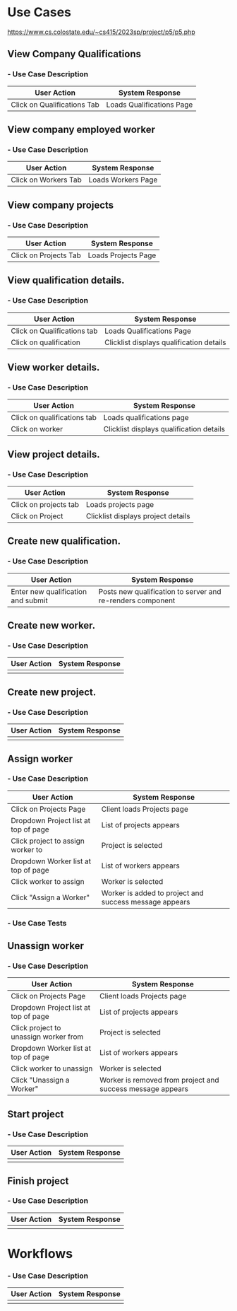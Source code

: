 # Use Cases
https://www.cs.colostate.edu/~cs415/2023sp/project/p5/p5.php

## View Company Qualifications
### - Use Case Description
| User Action | System Response |
|--|--|
| Click on Qualifications Tab | Loads Qualifications Page |

## View company employed worker
### - Use Case Description
| User Action | System Response |
|--|--|
| Click on Workers Tab | Loads Workers Page |

## View company projects
### - Use Case Description
| User Action | System Response |
|--|--|
| Click on Projects Tab | Loads Projects Page |

## View qualification details. 
### - Use Case Description
| User Action | System Response |
|--|--|
| Click on Qualifications tab | Loads Qualifications Page |
| Click on qualification | Clicklist displays qualification details|

## View worker details.
### - Use Case Description
| User Action | System Response |
|--|--|
| Click on qualifications tab | Loads qualifications page |
| Click on worker | Clicklist displays qualification details |

## View project details. 
### - Use Case Description
| User Action | System Response |
|--|--|
| Click on projects tab | Loads projects page|
| Click on Project | Clicklist displays project details |

## Create new qualification. 
### - Use Case Description
| User Action | System Response |
|--|--|
| Enter new qualification and submit | Posts new qualification to server and re-renders component |


## Create new worker. 
### - Use Case Description
| User Action | System Response |
|--|--|
|  |  |

## Create new project. 
### - Use Case Description
| User Action | System Response |
|--|--|
|  |  |

## Assign worker
### - Use Case Description
| User Action | System Response |
|--|--|
| Click on Projects Page | Client loads Projects page |
| Dropdown Project list at top of page | List of projects appears |
| Click project to assign worker to | Project is selected |
| Dropdown Worker list at top of page | List of workers appears |
| Click worker to assign | Worker is selected |
| Click "Assign a Worker" | Worker is added to project and success message appears |
### - Use Case Tests

## Unassign worker
### - Use Case Description
| User Action | System Response |
|--|--|
| Click on Projects Page | Client loads Projects page |
| Dropdown Project list at top of page | List of projects appears |
| Click project to unassign worker from | Project is selected |
| Dropdown Worker list at top of page | List of workers appears |
| Click worker to unassign | Worker is selected |
| Click "Unassign a Worker" | Worker is removed from project and success message appears |

## Start project
### - Use Case Description
| User Action | System Response |
|--|--|
|  |  |

## Finish project
### - Use Case Description
| User Action | System Response |
|--|--|
|  |  |

# Workflows
### - Use Case Description
| User Action | System Response |
|--|--|
|  |  |
